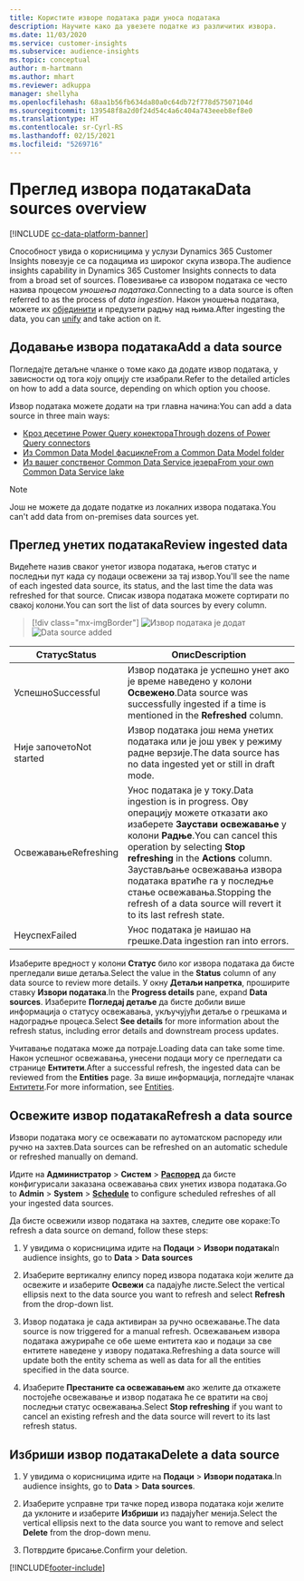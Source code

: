 ```yaml
---
title: Користите изворе података ради уноса података
description: Научите како да увезете податке из различитих извора.
ms.date: 11/03/2020
ms.service: customer-insights
ms.subservice: audience-insights
ms.topic: conceptual
author: m-hartmann
ms.author: mhart
ms.reviewer: adkuppa
manager: shellyha
ms.openlocfilehash: 68aa1b56fb634da80a0c64db72f778d57507104d
ms.sourcegitcommit: 139548f8a2d0f24d54c4a6c404a743eeeb8ef8e0
ms.translationtype: HT
ms.contentlocale: sr-Cyrl-RS
ms.lasthandoff: 02/15/2021
ms.locfileid: "5269716"
---
```

# <a name="data-sources-overview"></a><span data-ttu-id="c82ee-103">Преглед извора података</span><span class="sxs-lookup"><span data-stu-id="c82ee-103">Data sources overview</span></span>

[!INCLUDE [cc-data-platform-banner](../includes/cc-data-platform-banner.md)]

<span data-ttu-id="c82ee-104">Способност увида о корисницима у услузи Dynamics 365 Customer Insights повезује се са подацима из широког скупа извора.</span><span class="sxs-lookup"><span data-stu-id="c82ee-104">The audience insights capability in Dynamics 365 Customer Insights connects to data from a broad set of sources.</span></span> <span data-ttu-id="c82ee-105">Повезивање са извором података се често назива процесом *уношења података*.</span><span class="sxs-lookup"><span data-stu-id="c82ee-105">Connecting to a data source is often referred to as the process of *data ingestion*.</span></span> <span data-ttu-id="c82ee-106">Након уношења података, можете их [објединити](data-unification.md) и предузети радњу над њима.</span><span class="sxs-lookup"><span data-stu-id="c82ee-106">After ingesting the data, you can [unify](data-unification.md) and take action on it.</span></span>

## <a name="add-a-data-source"></a><span data-ttu-id="c82ee-107">Додавање извора података</span><span class="sxs-lookup"><span data-stu-id="c82ee-107">Add a data source</span></span>

<span data-ttu-id="c82ee-108">Погледајте детаљне чланке о томе како да додате извор података, у зависности од тога коју опцију сте изабрали.</span><span class="sxs-lookup"><span data-stu-id="c82ee-108">Refer to the detailed articles on how to add a data source, depending on which option you choose.</span></span>

<span data-ttu-id="c82ee-109">Извор података можете додати на три главна начина:</span><span class="sxs-lookup"><span data-stu-id="c82ee-109">You can add a data source in three main ways:</span></span>

- [<span data-ttu-id="c82ee-110">Кроз десетине Power Query конектора</span><span class="sxs-lookup"><span data-stu-id="c82ee-110">Through dozens of Power Query connectors</span></span>](connect-power-query.md)
- [<span data-ttu-id="c82ee-111">Из Common Data Model фасцикле</span><span class="sxs-lookup"><span data-stu-id="c82ee-111">From a Common Data Model folder</span></span>](connect-common-data-model.md)
- [<span data-ttu-id="c82ee-112">Из вашег сопственог Common Data Service језера</span><span class="sxs-lookup"><span data-stu-id="c82ee-112">From your own Common Data Service lake</span></span>](connect-common-data-service-lake.md)

> [!NOTE]
> <span data-ttu-id="c82ee-113">Још не можете да додате податке из локалних извора података.</span><span class="sxs-lookup"><span data-stu-id="c82ee-113">You can't add data from on-premises data sources yet.</span></span>

## <a name="review-ingested-data"></a><span data-ttu-id="c82ee-114">Преглед унетих података</span><span class="sxs-lookup"><span data-stu-id="c82ee-114">Review ingested data</span></span>

<span data-ttu-id="c82ee-115">Видећете назив сваког унетог извора података, његов статус и последњи пут када су подаци освежени за тај извор.</span><span class="sxs-lookup"><span data-stu-id="c82ee-115">You'll see the name of each ingested data source, its status, and the last time the data was refreshed for that source.</span></span> <span data-ttu-id="c82ee-116">Списак извора података можете сортирати по свакој колони.</span><span class="sxs-lookup"><span data-stu-id="c82ee-116">You can sort the list of data sources by every column.</span></span>

> [!div class="mx-imgBorder"]
> <span data-ttu-id="c82ee-117">![Извор података је додат](media/configure-data-datasource-added.png "Извор података је додат")</span><span class="sxs-lookup"><span data-stu-id="c82ee-117">![Data source added](media/configure-data-datasource-added.png "Data source added")</span></span>

|<span data-ttu-id="c82ee-118">Статус</span><span class="sxs-lookup"><span data-stu-id="c82ee-118">Status</span></span>  |<span data-ttu-id="c82ee-119">Опис</span><span class="sxs-lookup"><span data-stu-id="c82ee-119">Description</span></span>  |
|---------|---------|
|<span data-ttu-id="c82ee-120">Успешно</span><span class="sxs-lookup"><span data-stu-id="c82ee-120">Successful</span></span>   |<span data-ttu-id="c82ee-121">Извор података је успешно унет ако је време наведено у колони **Освежено**.</span><span class="sxs-lookup"><span data-stu-id="c82ee-121">Data source was successfully ingested if a time is mentioned in the **Refreshed** column.</span></span>
|<span data-ttu-id="c82ee-122">Није започето</span><span class="sxs-lookup"><span data-stu-id="c82ee-122">Not started</span></span>   |<span data-ttu-id="c82ee-123">Извор података још нема унетих података или је још увек у режиму радне верзије.</span><span class="sxs-lookup"><span data-stu-id="c82ee-123">The data source has no data ingested yet or still in draft mode.</span></span>         |
|<span data-ttu-id="c82ee-124">Освежавање</span><span class="sxs-lookup"><span data-stu-id="c82ee-124">Refreshing</span></span>    |<span data-ttu-id="c82ee-125">Унос података је у току.</span><span class="sxs-lookup"><span data-stu-id="c82ee-125">Data ingestion is in progress.</span></span> <span data-ttu-id="c82ee-126">Ову операцију можете отказати ако изаберете **Заустави освежавање** у колони **Радње**.</span><span class="sxs-lookup"><span data-stu-id="c82ee-126">You can cancel this operation by selecting **Stop refreshing** in the **Actions** column.</span></span> <span data-ttu-id="c82ee-127">Заустављање освежавања извора података вратиће га у последње стање освежавања.</span><span class="sxs-lookup"><span data-stu-id="c82ee-127">Stopping the refresh of a data source will revert it to its last refresh state.</span></span>       |
|<span data-ttu-id="c82ee-128">Неуспех</span><span class="sxs-lookup"><span data-stu-id="c82ee-128">Failed</span></span>     |<span data-ttu-id="c82ee-129">Унос података је наишао на грешке.</span><span class="sxs-lookup"><span data-stu-id="c82ee-129">Data ingestion ran into errors.</span></span>         |

<span data-ttu-id="c82ee-130">Изаберите вредност у колони **Статус** било ког извора података да бисте прегледали више детаља.</span><span class="sxs-lookup"><span data-stu-id="c82ee-130">Select the value in the **Status** column of any data source to review more details.</span></span> <span data-ttu-id="c82ee-131">У окну **Детаљи напретка**, проширите ставку **Извори података**.</span><span class="sxs-lookup"><span data-stu-id="c82ee-131">In the **Progress details** pane, expand **Data sources**.</span></span> <span data-ttu-id="c82ee-132">Изаберите **Погледај детаље** да бисте добили више информација о статусу освежавања, укључујући детаље о грешкама и надоградње процеса.</span><span class="sxs-lookup"><span data-stu-id="c82ee-132">Select **See details** for more information about the refresh status, including error details and downstream process updates.</span></span>

<span data-ttu-id="c82ee-133">Учитавање података може да потраје.</span><span class="sxs-lookup"><span data-stu-id="c82ee-133">Loading data can take some time.</span></span> <span data-ttu-id="c82ee-134">Након успешног освежавања, унесени подаци могу се прегледати са странице **Ентитети**.</span><span class="sxs-lookup"><span data-stu-id="c82ee-134">After a successful refresh, the ingested data can be reviewed from the **Entities** page.</span></span> <span data-ttu-id="c82ee-135">За више информација, погледајте чланак [Ентитети](entities.md).</span><span class="sxs-lookup"><span data-stu-id="c82ee-135">For more information, see [Entities](entities.md).</span></span>

## <a name="refresh-a-data-source"></a><span data-ttu-id="c82ee-136">Освежите извор података</span><span class="sxs-lookup"><span data-stu-id="c82ee-136">Refresh a data source</span></span>

<span data-ttu-id="c82ee-137">Извори података могу се освежавати по аутоматском распореду или ручно на захтев.</span><span class="sxs-lookup"><span data-stu-id="c82ee-137">Data sources can be refreshed on an automatic schedule or refreshed manually on demand.</span></span> 

<span data-ttu-id="c82ee-138">Идите на **Администратор** > **Систем** > [**Распоред**](system.md#schedule-tab) да бисте конфигурисали заказана освежавања свих унетих извора података.</span><span class="sxs-lookup"><span data-stu-id="c82ee-138">Go to **Admin** > **System** > [**Schedule**](system.md#schedule-tab) to configure scheduled refreshes of all your ingested data sources.</span></span>

<span data-ttu-id="c82ee-139">Да бисте освежили извор података на захтев, следите ове кораке:</span><span class="sxs-lookup"><span data-stu-id="c82ee-139">To refresh a data source on demand, follow these steps:</span></span>

1. <span data-ttu-id="c82ee-140">У увидима о корисницима идите на **Подаци** > **Извори података**</span><span class="sxs-lookup"><span data-stu-id="c82ee-140">In audience insights, go to **Data** > **Data sources**</span></span>

2. <span data-ttu-id="c82ee-141">Изаберите вертикалну елипсу поред извора података који желите да освежите и изаберите **Освежи** са падајуће листе.</span><span class="sxs-lookup"><span data-stu-id="c82ee-141">Select the vertical ellipsis next to the data source you want to refresh and select **Refresh** from the drop-down list.</span></span>

3. <span data-ttu-id="c82ee-142">Извор података је сада активиран за ручно освежавање.</span><span class="sxs-lookup"><span data-stu-id="c82ee-142">The data source is now triggered for a manual refresh.</span></span> <span data-ttu-id="c82ee-143">Освежавањем извора података ажурираће се обе шеме ентитета као и подаци за све ентитете наведене у извору података.</span><span class="sxs-lookup"><span data-stu-id="c82ee-143">Refreshing a data source will update both the entity schema as well as data for all the entities specified in the data source.</span></span>

4. <span data-ttu-id="c82ee-144">Изаберите **Престаните са освежавањем** ако желите да откажете постојеће освежавање и извор података ће се вратити на свој последњи статус освежавања.</span><span class="sxs-lookup"><span data-stu-id="c82ee-144">Select **Stop refreshing** if you want to cancel an existing refresh and the data source will revert to its last refresh status.</span></span>

## <a name="delete-a-data-source"></a><span data-ttu-id="c82ee-145">Избриши извор података</span><span class="sxs-lookup"><span data-stu-id="c82ee-145">Delete a data source</span></span>

1. <span data-ttu-id="c82ee-146">У увидима о корисницима идите на **Подаци** > **Извори података**.</span><span class="sxs-lookup"><span data-stu-id="c82ee-146">In audience insights, go to **Data** > **Data sources**.</span></span>

2. <span data-ttu-id="c82ee-147">Изаберите усправне три тачке поред извора података који желите да уклоните и изаберите **Избриши** из падајућег менија.</span><span class="sxs-lookup"><span data-stu-id="c82ee-147">Select the vertical ellipsis next to the data source you want to remove and select **Delete** from the drop-down menu.</span></span>

3. <span data-ttu-id="c82ee-148">Потврдите брисање.</span><span class="sxs-lookup"><span data-stu-id="c82ee-148">Confirm your deletion.</span></span>


[!INCLUDE[footer-include](../includes/footer-banner.md)]